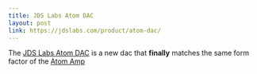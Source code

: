 ```yaml
---
title: JDS Labs Atom DAC
layout: post
link: https://jdslabs.com/product/atom-dac/
---
```


The [JDS Labs Atom DAC](https://jdslabs.com/product/atom-dac/) is a new dac that **finally** matches the same form factor of the [Atom Amp](https://jdslabs.com/product/atom-amp/)